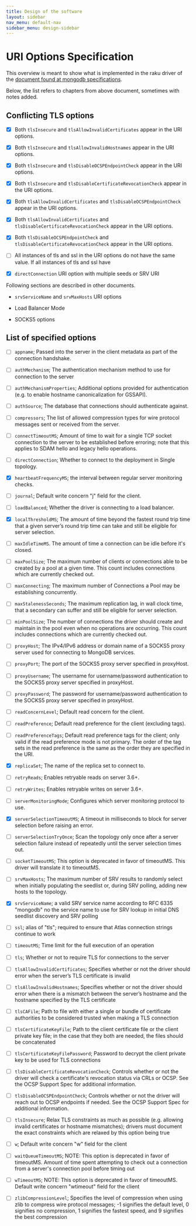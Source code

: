 ```yaml
---
title: Design of the software
layout: sidebar
nav_menu: default-nav
sidebar_menu: design-sidebar
---
```


# URI Options Specification

This overview is meant to show what is implemented in the raku driver of the [document found at <u>mongodb specifications</u>](https://github.com/mongodb/specifications/blob/master/source/uri-options/uri-options.rst#list-of-specified-options).


Below, the list refers to chapters from above document, sometimes with notes added.

## Conflicting TLS options
  * [x] Both `tlsInsecure` and `tlsAllowInvalidCertificates` appear in the URI options.

  * [x] Both `tlsInsecure` and `tlsAllowInvalidHostnames` appear in the URI options.

  * [x] Both `tlsInsecure` and `tlsDisableOCSPEndpointCheck` appear in the URI options.

  * [x] Both `tlsInsecure` and `tlsDisableCertificateRevocationCheck` appear in the URI options.

  * [x] Both `tlsAllowInvalidCertificates` and `tlsDisableOCSPEndpointCheck` appear in the URI options.

  * [x] Both `tlsAllowInvalidCertificates` and `tlsDisableCertificateRevocationCheck` appear in the URI options.

  * [x] Both `tlsDisableOCSPEndpointCheck` and `tlsDisableCertificateRevocationCheck` appear in the URI options.

  * [ ] All instances of tls and ssl in the URI options do not have the same value. If all instances of tls and ssl have 

* [x] `directConnection` URI option with multiple seeds or SRV URI



Following sections are described in other documents.

* `srvServiceName` and `srvMaxHosts` URI options

* Load Balancer Mode

* SOCKS5 options



## List of specified options

* [ ] `appname`; Passed into the server in the client metadata as part of the connection handshake.

* [ ] `authMechanism`; The authentication mechanism method to use for connection to the server

* [ ] `authMechanismProperties`; Additional options provided for authentication (e.g. to enable hostname canonicalization for GSSAPI).

* [ ] `authSource`; The database that connections should authenticate against.

* [ ] `compressors`; The list of allowed compression types for wire protocol messages sent or received from the server.

* [ ] `connectTimeoutMS`; Amount of time to wait for a single TCP socket connection to the server to be established before erroring; note that this applies to SDAM hello and legacy hello operations.

* [ ] `directConnection`; Whether to connect to the deployment in Single topology.

* [x] `heartbeatFrequencyMS`; the interval between regular server monitoring checks.

* [ ] `journal`; Default write concern "j" field for the client.

* [ ] `loadBalanced`; Whether the driver is connecting to a load balancer.

* [x] `localThresholdMS`; The amount of time beyond the fastest round trip time that a given server’s round trip time can take and still be eligible for server selection.

* [ ] `maxIdleTimeMS`. The amount of time a connection can be idle before it's closed.

* [ ] `maxPoolSize`; The maximum number of clients or connections able to be created by a pool at a given time. This count includes connections which are currently checked out.

* [ ] `maxConnecting`; The maximum number of Connections a Pool may be establishing concurrently.

* [ ] `maxStalenessSeconds`; The maximum replication lag, in wall clock time, that a secondary can suffer and still be eligible for server selection.

* [ ] `minPoolSize`; The number of connections the driver should create and maintain in the pool even when no operations are occurring. This count includes connections which are currently checked out.

* [ ] `proxyHost`; The IPv4/IPv6 address or domain name of a SOCKS5 proxy server used for connecting to MongoDB services.

* [ ] `proxyPort`; The port of the SOCKS5 proxy server specified in proxyHost.

* [ ] `proxyUsername`; The username for username/password authentication to the SOCKS5 proxy server specified in proxyHost.

* [ ] `proxyPassword`; The password for username/password authentication to the SOCKS5 proxy server specified in proxyHost.

* [ ] `readConcernLevel`; Default read concern for the client.

* [ ] `readPreference`; Default read preference for the client (excluding tags).

* [ ] `readPreferenceTags`; Default read preference tags for the client; only valid if the read preference mode is not primary. The order of the tag sets in the read preference is the same as the order they are specified in the URI.

* [x] `replicaSet`; The name of the replica set to connect to.

* [ ] `retryReads`; Enables retryable reads on server 3.6+.

* [ ] `retryWrites`; Enables retryable writes on server 3.6+.

* [ ] `serverMonitoringMode`; Configures which server monitoring protocol to use. 

* [x] `serverSelectionTimeoutMS`; A timeout in milliseconds to block for server selection before raising an error.

* [ ] `serverSelectionTryOnce`; Scan the topology only once after a server selection failure instead of repeatedly until the server selection times out.

* [ ] `socketTimeoutMS`; This option is deprecated in favor of timeoutMS. This driver will translate it to timeoutMS.

* [ ] `srvMaxHosts`; The maximum number of SRV results to randomly select when initially populating the seedlist or, during SRV polling, adding new hosts to the topology.

* [x] `srvServiceName`;	a valid SRV service name according to RFC 6335 	"mongodb" 	no 	the service name to use for SRV lookup in initial DNS seedlist discovery and SRV polling

* [ ] `ssl`; alias of "tls"; required to ensure that Atlas connection strings continue to work

* [ ] `timeoutMS`; Time limit for the full execution of an operation

* [ ] `tls`; Whether or not to require TLS for connections to the server

* [ ] `tlsAllowInvalidCertificates`; Specifies whether or not the driver should error when the server’s TLS certificate is invalid

* [ ] `tlsAllowInvalidHostnames`; Specifies whether or not the driver should error when there is a mismatch between the server’s hostname and the hostname specified by the TLS certificate

* [ ] `tlsCAFile`; Path to file with either a single or bundle of certificate authorities to be considered trusted when making a TLS connection

* [ ] `tlsCertificateKeyFile`; Path to the client certificate file or the client private key file; in the case that they both are needed, the files should be concatenated

* [ ] `tlsCertificateKeyFilePassword`; Password to decrypt the client private key to be used for TLS connections

* [ ] `tlsDisableCertificateRevocationCheck`; Controls whether or not the driver will check a certificate's revocation status via CRLs or OCSP. See the OCSP Support Spec for additional information.

* [ ] `tlsDisableOCSPEndpointCheck`; Controls whether or not the driver will reach out to OCSP endpoints if needed. See the OCSP Support Spec for additional information.

* [ ] `tlsInsecure`; Relax TLS constraints as much as possible (e.g. allowing invalid certificates or hostname mismatches); drivers must document the exact constraints which are relaxed by this option being true

* [ ] `w`; Default write concern "w" field for the client

* [ ] `waitQueueTimeoutMS`; NOTE: This option is deprecated in favor of timeoutMS. Amount of time spent attempting to check out a connection from a server's connection pool before timing out

* [ ] `wTimeoutMS`; NOTE: This option is deprecated in favor of timeoutMS. Default write concern "wtimeout" field for the client

* [ ] `zlibCompressionLevel`; Specifies the level of compression when using zlib to compress wire protocol messages; -1 signifies the default level, 0 signifies no compression, 1 signifies the fastest speed, and 9 signifies the best compression
